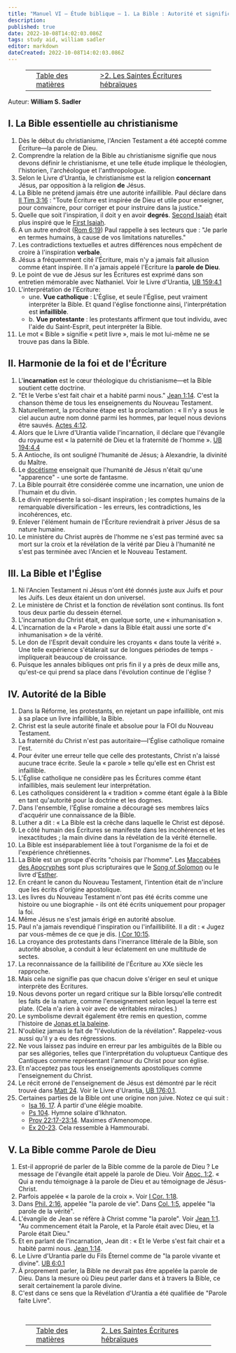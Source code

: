 ```yaml
---
title: "Manuel VI — Étude biblique — 1. La Bible : Autorité et signification"
description: 
published: true
date: 2022-10-08T14:02:03.086Z
tags: study aid, william sadler
editor: markdown
dateCreated: 2022-10-08T14:02:03.086Z
---
```


<figure class="table chapter-navigator">
	<table>
		<tbody>
		<tr>
			<td></td>
			<td><a href="/fr/article/William_S_Sadler/Workbook_6_Bible_Study/Index">Table des matières</a></td>
			<td><a href="/fr/article/William_S_Sadler/Workbook_6_Bible_Study/History_1_2">>2. Les Saintes Écritures hébraïques</a></td>
		</tr>
		</tbody>
	</table>
</figure>

Auteur: **William S. Sadler**

## I. La Bible essentielle au christianisme

1. Dès le début du christianisme, l'Ancien Testament a été accepté comme Écriture—la parole de Dieu.
2. Comprendre la relation de la Bible au christianisme signifie que nous devons définir le christianisme, et une telle étude implique le théologien, l'historien, l'archéologue et l'anthropologue.
3. Selon le Livre d'Urantia, le christianisme est la religion **concernant** Jésus, par opposition à la religion **de** Jésus.
4. La Bible ne prétend jamais être une autorité infaillible. Paul déclare dans [II Tim 3:16](/en/Bible/2_Timothy/3#v16) : "Toute Écriture est inspirée de Dieu et utile pour enseigner, pour convaincre, pour corriger et pour instruire dans la justice."
5. Quelle que soit l'inspiration, il doit y en avoir **degrés**. [Second Isaiah](/en/Bible/Isaiah/2) était plus inspiré que le [First Isaiah](/en/Bible/Isaiah/1).
6. A un autre endroit ([Rom 6:19](/en/Bible/Romans/6#v19)) Paul rappelle à ses lecteurs que : "Je parle en termes humains, à cause de vos limitations naturelles."
7. Les contradictions textuelles et autres différences nous empêchent de croire à l'inspiration **verbale**.
8. Jésus a fréquemment cité l'Écriture, mais n'y a jamais fait allusion comme étant inspirée. Il n'a jamais appelé l'Ecriture la **parole de Dieu**.
9. Le point de vue de Jésus sur les Écritures est exprimé dans son entretien mémorable avec Nathaniel. Voir le Livre d'Urantia, [UB 159:4.1](/en/The_Urantia_Book/159#p4_1)
10. L'interprétation de l'Ecriture:
	- une. **Vue catholique** : L'Église, et seule l'Église, peut vraiment interpréter la Bible. Et quand l'église fonctionne ainsi, l'interprétation est **infaillible**.
	- b. **Vue protestante** : les protestants affirment que tout individu, avec l'aide du Saint-Esprit, peut interpréter la Bible.
11. Le mot « Bible » signifie « petit livre », mais le mot lui-même ne se trouve pas dans la Bible.

## II. Harmonie de la foi et de l'Écriture

1. L'**incarnation** est le cœur théologique du christianisme—et la Bible soutient cette doctrine.
2. "Et le Verbe s'est fait chair et a habité parmi nous." [Jean 1:14](/fr/Bible/Jean/1#v14). C'est la chanson thème de tous les enseignements du Nouveau Testament.
3. Naturellement, la prochaine étape est la proclamation : « Il n'y a sous le ciel aucun autre nom donné parmi les hommes, par lequel nous devions être sauvés. [Actes 4:12](/en/Bible/Acts_of_the_Apostles/4#v12).
4. Alors que le Livre d'Urantia valide l'incarnation, il déclare que l'évangile du royaume est « la paternité de Dieu et la fraternité de l'homme ». [UB 194:4.4](/en/The_Urantia_Book/194#p4_4)
5. A Antioche, ils ont souligné l'humanité de Jésus; à Alexandrie, la divinité du Maître.
6. Le [docétisme](https://en.wikipedia.org/wiki/Docetisme) enseignait que l'humanité de Jésus n'était qu'une "apparence" - une sorte de fantasme.
7. La Bible pourrait être considérée comme une incarnation, une union de l'humain et du divin.
8. Le divin représente la soi-disant inspiration ; les comptes humains de la remarquable diversification - les erreurs, les contradictions, les incohérences, etc.
9. Enlever l'élément humain de l'Écriture reviendrait à priver Jésus de sa nature humaine.
10. Le ministère du Christ auprès de l'homme ne s'est pas terminé avec sa mort sur la croix et la révélation de la vérité par Dieu à l'humanité ne s'est pas terminée avec l'Ancien et le Nouveau Testament.

## III. La Bible et l'Église

1. Ni l'Ancien Testament ni Jésus n'ont été donnés juste aux Juifs et pour les Juifs. Les deux étaient un don universel.
2. Le ministère de Christ et la fonction de révélation sont continus. Ils font tous deux partie du dessein éternel.
3. L'incarnation du Christ était, en quelque sorte, une « inhumanisation ».
4. L'incarnation de la « Parole » dans la Bible était aussi une sorte d'« inhumanisation » de la vérité.
5. Le don de l'Esprit devait conduire les croyants « dans toute la vérité ». Une telle expérience s'étalerait sur de longues périodes de temps - impliquerait beaucoup de croissance.
6. Puisque les annales bibliques ont pris fin il y a près de deux mille ans, qu'est-ce qui prend sa place dans l'évolution continue de l'église ?

## IV. Autorité de la Bible

1. Dans la Réforme, les protestants, en rejetant un pape infaillible, ont mis à sa place un livre infaillible, la Bible.
2. Christ est la seule autorité finale et absolue pour la FOI du Nouveau Testament.
3. La fraternité du Christ n'est pas autoritaire—l'Église catholique romaine l'est.
4. Pour éviter une erreur telle que celle des protestants, Christ n'a laissé aucune trace écrite. Seule la « parole » telle qu'elle est en Christ est infaillible.
5. L'Église catholique ne considère pas les Écritures comme étant infaillibles, mais seulement leur interprétation.
6. Les catholiques considèrent la « tradition » comme étant égale à la Bible en tant qu'autorité pour la doctrine et les dogmes.
7. Dans l'ensemble, l'Église romaine a découragé ses membres laïcs d'acquérir une connaissance de la Bible.
8. Luther a dit : « La Bible est la crèche dans laquelle le Christ est déposé.
9. Le côté humain des Écritures se manifeste dans les incohérences et les inexactitudes ; la main divine dans la révélation de la vérité éternelle.
10. La Bible est inséparablement liée à tout l'organisme de la foi et de l'expérience chrétiennes.
11. La Bible est un groupe d'écrits "choisis par l'homme". Les [Maccabées des Apocryphes](https://en.wikipedia.org/wiki/Books_of_the_Maccabees) sont plus scripturaires que le [Song of Solomon](/en/Bible/Songs/1) ou le livre d'[Esther]( /fr/Bible/Esther/1).
12. En créant le canon du Nouveau Testament, l'intention était de n'inclure que les écrits d'origine apostolique.
13. Les livres du Nouveau Testament n'ont pas été écrits comme une histoire ou une biographie - ils ont été écrits uniquement pour propager la foi.
14. Même Jésus ne s'est jamais érigé en autorité absolue.
15. Paul n'a jamais revendiqué l'inspiration ou l'infaillibilité. Il a dit : « Jugez par vous-mêmes de ce que je dis. [I Cor 10:15](/fr/Bible/1_Corinthians/10#v15).
16. La croyance des protestants dans l'inerrance littérale de la Bible, son autorité absolue, a conduit à leur éclatement en une multitude de sectes.
17. La reconnaissance de la faillibilité de l'Écriture au XXe siècle les rapproche.
18. Mais cela ne signifie pas que chacun doive s'ériger en seul et unique interprète des Ecritures.
19. Nous devons porter un regard critique sur la Bible lorsqu'elle contredit les faits de la nature, comme l'enseignement selon lequel la terre est plate. (Cela n'a rien à voir avec de véritables miracles.)
20. Le symbolisme devrait également être remis en question, comme l'histoire de [Jonas et la baleine](/en/The_Urantia_Book/130#p1_2).
21. N'oubliez jamais le fait de "l'évolution de la révélation". Rappelez-vous aussi qu'il y a eu des régressions.
22. Ne vous laissez pas induire en erreur par les ambiguïtés de la Bible ou par ses allégories, telles que l'interprétation du voluptueux Cantique des Cantiques comme représentant l'amour du Christ pour son église.
23. Et n'acceptez pas tous les enseignements apostoliques comme l'enseignement du Christ.
24. Le récit erroné de l'enseignement de Jésus est démontré par le récit trouvé dans [Matt 24](/en/Bible/Matthew/24). Voir le Livre d'Urantia, [UB 176:0.1](/en/The_Urantia_Book/176#p0_1).
25. Certaines parties de la Bible ont une origine non juive. Notez ce qui suit :
	- [Isa 16, 17](/fr/Bible/Isaiah/16). À partir d'une élégie moabite.
	- [Ps 104](/fr/Bible/Psaumes/104). Hymne solaire d'Ikhnaton.
	- [Prov 22:17-23:14](/fr/Bible/Proverbes/22#v17). Maximes d'Amenomope.
	- [Ex 20-23](/fr/Bible/Exode/20). Cela ressemble à Hammourabi.

## V. La Bible comme Parole de Dieu

1. Est-il approprié de parler de la Bible comme de la parole de Dieu ? Le message de l'évangile était appelé la parole de Dieu. Voir [Apoc, 1:2](/en/Bible/Revelation/1#v2). « Qui a rendu témoignage à la parole de Dieu et au témoignage de Jésus-Christ.
2. Parfois appelée « la parole de la croix ». Voir [I Cor. 1:18](/fr/Bible/1_Corinthiens/1#v18).
3. Dans [Phil. 2:16](/en/Bible/Philippians/2#v16), appelée "la parole de vie". Dans [Col. 1:5](/en/Bible/Colossians/1#v5), appelée "la parole de la vérité".
4. L'évangile de Jean se réfère à Christ comme "la parole". Voir [Jean 1:1](/fr/Bible/Jean/1#v1). "Au commencement était la Parole, et la Parole était avec Dieu, et la Parole était Dieu."
5. Et en parlant de l'incarnation, Jean dit : « Et le Verbe s'est fait chair et a habité parmi nous. [Jean 1:14](/fr/Bible/Jean/1#v14).
6. Le Livre d'Urantia parle du Fils Éternel comme de "la parole vivante et divine". [UB 6:0.1](/en/The_Urantia_Book/6#p0_1)
7. À proprement parler, la Bible ne devrait pas être appelée la parole de Dieu. Dans la mesure où Dieu peut parler dans et à travers la Bible, ce serait certainement la parole divine.
8. C'est dans ce sens que la Révélation d'Urantia a été qualifiée de "Parole faite Livre".


<br>

<figure class="table chapter-navigator">
	<table>
		<tbody>
		<tr>
			<td></td>
			<td><a href="/fr/article/William_S_Sadler/Workbook_6_Bible_Study/Index">Table des matières</a></td>
			<td><a href="/fr/article/William_S_Sadler/Workbook_6_Bible_Study/History_1_2">2. Les Saintes Écritures hébraïques</a></td>
		</tr>
		</tbody>
	</table>
</figure>
